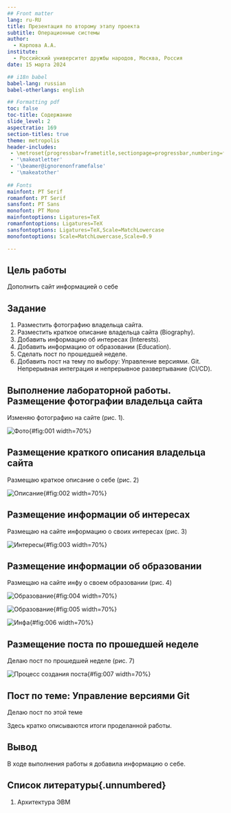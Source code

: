 ```yaml
---
## Front matter
lang: ru-RU
title: Презентация по второму этапу проекта
subtitle: Операционные системы
author:
  - Карпова А.А.
institute:
  - Российский университет дружбы народов, Москва, Россия
date: 15 марта 2024

## i18n babel
babel-lang: russian
babel-otherlangs: english

## Formatting pdf
toc: false
toc-title: Содержание
slide_level: 2
aspectratio: 169
section-titles: true
theme: metropolis
header-includes:
 - \metroset{progressbar=frametitle,sectionpage=progressbar,numbering=fraction}
 - '\makeatletter'
 - '\beamer@ignorenonframefalse'
 - '\makeatother'
 
## Fonts
mainfont: PT Serif
romanfont: PT Serif
sansfont: PT Sans
monofont: PT Mono
mainfontoptions: Ligatures=TeX
romanfontoptions: Ligatures=TeX
sansfontoptions: Ligatures=TeX,Scale=MatchLowercase
monofontoptions: Scale=MatchLowercase,Scale=0.9

---
```


## Цель работы

Дополнить сайт информацией о себе

## Задание

1. Разместить фотографию владельца сайта.
2. Разместить краткое описание владельца сайта (Biography).
3. Добавить информацию об интересах (Interests).
4. Добавить информацию от образовании (Education).
5. Сделать пост по прошедшей неделе.
6. Добавить пост на тему по выбору:
   Управление версиями. Git.
   Непрерывная интеграция и непрерывное развертывание (CI/CD).



## Выполнение лабораторной работы. Размещение фотографии владельца сайта

Изменяю фотографию на сайте (рис. 1).

![Фото](image/1.jpg){#fig:001 width=70%}

## Размещение краткого описания владельца сайта 

Размещаю краткое описание о себе (рис. 2)

![Описание](image/2.jpg){#fig:002 width=70%}

## Размещение информации об интересах

Размещаю на сайте информацию о своих интересах (рис. 3)

![Интересы](image/3.jpg){#fig:003 width=70%}

## Размещение информации об образовании

Размещаю на сайте инфу о своем образовании (рис. 4)

![Образование](image/4.jpg){#fig:004 width=70%}

![Образование](image/5.jpg){#fig:005 width=70%}

![Инфа](image/6.jpg){#fig:006 width=70%}


## Размещение поста по прошедшей неделе

Делаю пост по прошедшей неделе (рис. 7)
 
![Процесс создания поста](image/7.jpg){#fig:007 width=70%}

## Пост по теме: Управление версиями Git

Делаю пост по этой теме

Здесь кратко описываются итоги проделанной работы.

## Вывод

В ходе выполнения работы я добавила информацию о себе.

## Список литературы{.unnumbered}

1. Архитектура ЭВМ



